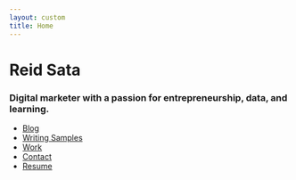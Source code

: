 ```yaml
---
layout: custom
title: Home
---
```


<div class="coverPage">
  <div class="row">
    <div class="col-sm-6">
      <div id="triangles"></div>
    </div>
    <div class="container-fluid">
      <div class="col-sm-5 buffer3">
        <h1>Reid Sata</h1>
        <h3>Digital marketer with a passion for entrepreneurship, data, and learning.</h3>
        <ul class="coverList buffer2">
          <a href="/blog"><li><div class="inside">Blog</div></li></a>
          <a href="/writing"><li><div class="inside">Writing Samples</div></li></a>
          <a href="/work"><li><div class="inside">Work</div></li></a>
          <a href="/about"><li><div class="inside">Contact</div></li></a>
          <a href="/resume"><li><div class="inside">Resume</div></li></a>
        </ul>
      </div>
    </div>    
  </div>
</div>